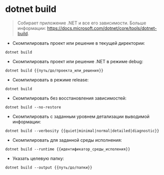 # dotnet build

> Собирает приложение .NET и все его зависимости.
> Больше информации: <https://docs.microsoft.com/dotnet/core/tools/dotnet-build>.
- Скомпилировать проект или решение в текущей директории:

`dotnet build`

- Скомпилировать проект или решение .NET в режиме debug:

`dotnet build {{путь/до/проекта_или_решения}}`

- Скомпилировать в режиме release:

`dotnet build`

- Скомпилировать без восстановления зависимостей:

`dotnet build --no-restore`

- Скомпилировать с заданным уровнем детализации выводимой информации:

`dotnet build --verbosity {{quiet|minimal|normal|detailed|diagnostic}}`

- Скомпилировать для заданной среды исполнения:

`dotnet build --runtime {{идентификатор_среды_исполения}}`

- Указать целевую папку:

`dotnet build --output {{путь/до/папки}}`
